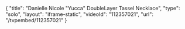 {
    "title": "Danielle Nicole \"Yucca\" DoubleLayer Tassel Necklace",
    "type": "solo",
    "layout": "iframe-static",
    "videoId": "112357021",
    "url": "\/tvpembed\/112357021"
}